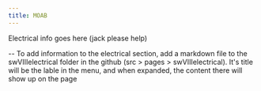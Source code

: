 ```yaml
---
title: MOAB
---
```


Electrical info goes here (jack please help)

-- To add information to the electrical section, add a markdown file to the swVIIIelectrical folder in the github (src > pages > swVIIIelectrical). It's title will be the lable in the menu, and when expanded, the content there will show up on the page